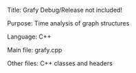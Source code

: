 Title: Grafy
Debug/Release not included!

Purpose: Time analysis of graph structures 

Language: C++

Main file: grafy.cpp

Other files: C++ classes and headers 

